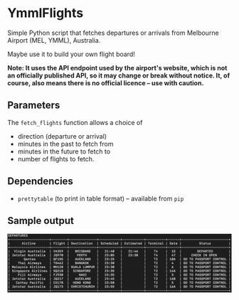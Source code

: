# YmmlFlights
Simple Python script that fetches departures or arrivals from Melbourne Airport (MEL, YMML), Australia. 

Maybe use it to build your own flight board!

**Note: It uses the API endpoint used by the airport's website, which is not an officially published API, so it may change or break without notice. It, of course, also means there is no official licence – use with caution.**

## Parameters
The `fetch_flights` function allows a choice of
- direction (departure or arrival)
- minutes in the past to fetch from
- minutes in the future to fetch to
- number of flights to fetch.

## Dependencies
- `prettytable` (to print in table format) – available from `pip`

## Sample output
![Departures](images/sample_departures.png)